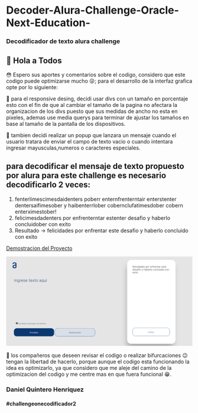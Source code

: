 # Decoder-Alura-Challenge-Oracle-Next-Education-

### Decodificador de texto alura challenge

## :wave: Hola a Todos

:flushed: Espero sus aportes y comentarios sobre el codigo, considero que este codigo puede optimizarse mucho :stuck_out_tongue_winking_eye:;
para el desarrollo de la interfaz grafica opte por lo siguiente:

:small_blue_diamond: para el responsive desing, decidi usar divs con un tamaño en porcentaje esto con el fin de que
al cambiar el tamaño de la pagina no afectara la organizacion de los divs puesto que sus medidas
de ancho no esta en pixeles, ademas use media querys para terminar de ajustar los tamaños en base al tamaño
de la pantalla de los dispositivos.

:small_blue_diamond: tambien decidi realizar un popup que lanzara un mensaje cuando el usuario tratara de enviar el campo de texto vacio
o cuando intentara ingresar mayusculas,numeros o caracteres especiales.

## para decodificar el mensaje de texto propuesto por alura para este challenge es necesario decodificarlo 2 veces:

1) fenterlimescimesdaidenters poberr enternfrenterntair enterstenter dentersaifimesober y haibenterrlober cobernclufatimesdober cobern enterximestober! 
2) felicimesdadenters por enfrenterntar estenter desafio y haberlo concluidober con exito 
3) Resultado -> felicidades por enfrentar este desafio y haberlo concluido con exito

[Demostracion del Proyecto](https://danielo27.github.io/Decoder-Alura-Challenge-Oracle-Next-Education-/)

![Pantallazo de Decoder](https://raw.githubusercontent.com/Danielo27/Decoder-Alura-Challenge-Oracle-Next-Education-/main/Test.png)

:small_blue_diamond: los compañeros que deseen revisar el codigo o realizar bifurcaciones :wink: tengan la libertad de hacerlo, porque aunque el codigo 
esta funcionando la idea es optimizarlo, ya que considero que me aleje del camino de la optimizacion del codigo y me centre
mas en que fuera funcional :grin:.

### Daniel Quintero Henriquez

#### #challengeonecodificador2
